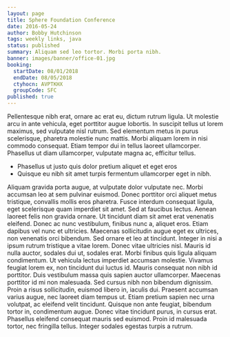 ```yaml
---
layout: page
title: Sphere Foundation Conference
date: 2016-05-24
author: Bobby Hutchinson
tags: weekly links, java
status: published
summary: Aliquam sed leo tortor. Morbi porta nibh.
banner: images/banner/office-01.jpg
booking:
  startDate: 08/01/2018
  endDate: 08/05/2018
  ctyhocn: AVPTKHX
  groupCode: SFC
published: true
---
```

Pellentesque nibh erat, ornare ac erat eu, dictum rutrum ligula. Ut molestie arcu in ante vehicula, eget porttitor augue lobortis. In suscipit tellus ut lorem maximus, sed vulputate nisl rutrum. Sed elementum metus in purus scelerisque, pharetra molestie nunc mattis. Morbi aliquam lorem in nisi commodo consequat. Etiam tempor dui in tellus laoreet ullamcorper. Phasellus ut diam ullamcorper, vulputate magna ac, efficitur tellus.

* Phasellus ut justo quis dolor pretium aliquet et eget eros
* Quisque eu nibh sit amet turpis fermentum ullamcorper eget in nibh.

Aliquam gravida porta augue, at vulputate dolor vulputate nec. Morbi accumsan leo at sem pulvinar euismod. Donec porttitor orci aliquet metus tristique, convallis mollis eros pharetra. Fusce interdum consequat ligula, eget scelerisque quam imperdiet sit amet. Sed at faucibus lectus. Aenean laoreet felis non gravida ornare. Ut tincidunt diam sit amet erat venenatis eleifend. Donec ac nunc vestibulum, finibus nunc a, aliquet eros. Etiam dapibus vel nunc et ultricies. Maecenas sollicitudin augue eget ex ultrices, non venenatis orci bibendum. Sed ornare et leo at tincidunt. Integer in nisi a ipsum rutrum tristique a vitae lorem. Donec vitae ultricies nisl. Mauris id nulla auctor, sodales dui ut, sodales erat.
Morbi finibus quis ligula aliquam condimentum. Ut vehicula lectus imperdiet accumsan molestie. Vivamus feugiat lorem ex, non tincidunt dui luctus id. Mauris consequat non nibh id porttitor. Duis vestibulum massa quis sapien auctor ullamcorper. Maecenas porttitor id mi non malesuada. Sed cursus nibh non bibendum dignissim. Proin a risus sollicitudin, euismod libero in, iaculis dui. Praesent accumsan varius augue, nec laoreet diam tempus ut. Etiam pretium sapien nec urna volutpat, ac eleifend velit tincidunt. Quisque non ante feugiat, bibendum tortor in, condimentum augue. Donec vitae tincidunt purus, in cursus erat. Phasellus eleifend consequat mauris sed euismod. Proin id malesuada tortor, nec fringilla tellus. Integer sodales egestas turpis a rutrum.
